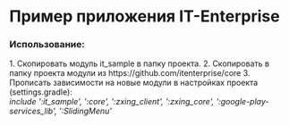 # Пример приложения IT-Enterprise

<h3>Использование:</h3>
1. Скопировать модуль it_sample в папку проекта.
2. Скопировать в папку проекта модули из https://github.com/itenterprise/core
3. Прописать зависимости на новые модули в настройках проекта (settings.gradle): </br>
    <i>include ':it_sample', ':core', ':zxing_client', ':zxing_core', ':google-play-services_lib', ':SlidingMenu'</i>

